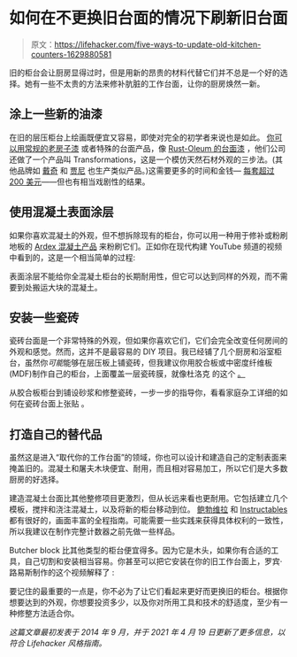 # 如何在不更换旧台面的情况下刷新旧台面

> 原文：<https://lifehacker.com/five-ways-to-update-old-kitchen-counters-1629880581>

旧的柜台会让厨房显得过时，但是用新的昂贵的材料代替它们并不总是一个好的选择。她有一些不太贵的方法来修补肮脏的工作台面，让你的厨房焕然一新。



## 涂上一些新的油漆

在旧的层压柜台上绘画既便宜又容易，即使对完全的初学者来说也是如此。 [你可以用常规的老房子漆](http://other%20brands%20like%20daich%20and%20giani%20make%20similar%20products/) 或者特殊的台面产品，像 [Rust-Oleum 的台面漆](http://www.rustoleum.com/product-catalog/consumer-brands/specialty/countertop-paint/) ，他们公司还做了一个产品叫 Transformations，这是一个模仿天然石材外观的三步法。(其他品牌如 [戴奇](https://www.homedepot.com/p/DAICH-SpreadStone-Mineral-Select-1-qt-Natural-White-Countertop-Refinishing-Kit-DCT-MNS-NW/206349265) 和 [贾尼](https://www.homedepot.com/p/Giani-Marble-Countertop-Paint-Kit-FG-MB-WHTEP-KIT/312713011) 也生产类似产品。)这需要更多的时间和金钱— [每套超过 200 美元](https://www.homedepot.com/p/Rust-Oleum-Transformations-48-oz-Charcoal-Small-Countertop-Kit-258512/202885350)——但也有相当戏剧性的结果。

## **使用混凝土表面涂层**

如果你喜欢混凝土的外观，但不想拆除现有的柜台，你可以用一种用于修补或粉刷地板的 [Ardex 混凝土产品](http://www.tools4flooring.com/ardex-feather-finish-gray-10-lb-bag.html?gclid=CMmYv67po7wCFZNj7AodhBIAiw#.VAD8eLGhrsl) 来粉刷它们。正如你在现代构建 YouTube 频道的视频中看到的，这是一个相当简单的过程:

表面涂层不能给你全混凝土柜台的长期耐用性，但它可以达到同样的外观，而不需要到处搬运大块的混凝土。

## **安装一些瓷砖**

瓷砖台面是一个非常特殊的外观，但如果你喜欢它们，它们会完全改变任何房间的外观和感觉。然而，这并不是最容易的 DIY 项目。我已经铺了几个厨房和浴室柜台，虽然你*可能*能够在层压板上铺瓷砖，但我建议你用胶合板或中密度纤维板(MDF)制作自己的柜台，上面覆盖一层瓷砖膜，就像杜洛克 的这个 [。](http://www.usg.com/content/usgcom/en/products-solutions/products/tile-flooring-installation/membranes/durlocktilemembrane.html)

从胶合板柜台到铺设砂浆和修整瓷砖，一步一步的指导你，看看家庭杂工详细的如何在瓷砖台面上张贴 。

## **打造自己的替代品**

虽然这是进入“取代你的工作台面”的领域，你也可以设计和建造自己的定制表面来掩盖旧的。混凝土和屠夫木块便宜、耐用，而且相对容易加工，所以它们是大多数厨房的好选择。

建造混凝土台面比其他整修项目更激烈，但从长远来看也更耐用。它包括建立几个模板，搅拌和浇注混凝土，以及将新的柜台移动到位。 [鲍勃维拉](https://www.bobvila.com/articles/how-to-make-diy-concrete-countertops/) 和 [Instructables](https://www.instructables.com/Basic-Concrete-Countertop/) 都有很好的，画面丰富的全程指南。可能需要一些实践来获得具体权利的一致性，所以我建议在制作完整计数器之前先做一些样品。

Butcher block 比其他类型的柜台便宜得多。因为它是木头，如果你有合适的工具，自己切割和安装相当容易。你甚至可以把它安装在你的旧工作台面上，罗宾·路易斯制作的这个视频解释了 :

要记住的最重要的一点是，你不必为了让它们看起来更好而更换旧的柜台。根据你想要达到的外观，你想要投资多少，以及你对所用工具和技术的舒适度，至少有一种修整方法适合你。

*这篇文章最初发表于 2014 年 9 月，并于 2021 年 4 月 19 日更新了更多信息，以符合 Lifehacker 风格指南。*